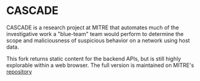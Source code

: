 # CASCADE
CASCADE is a research project at MITRE that automates much of the investigative work a "blue-team" team
would perform to determine the scope and maliciousness of suspicious behavior on a network using host data.

This fork returns static content for the backend APIs, but is still highly explorable within a web browser.
The full version is maintained on MITRE's [repository](https://github.mitre.org/cascade-server)
